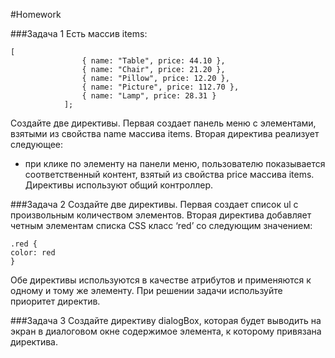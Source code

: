 #Homework 

###Задача 1 
Есть массив items: 
```
[
                { name: "Table", price: 44.10 },
                { name: "Chair", price: 21.20 },
                { name: "Pillow", price: 12.20 },
                { name: "Picture", price: 112.70 },
                { name: "Lamp", price: 28.31 }
            ]; 
```
Создайте две директивы. Первая создает панель меню с элементами, взятыми из свойства name массива items. Вторая директива реализует следующее: 
* при клике по элементу на панели меню, пользователю показывается соответственный контент, взятый из свойства price массива items. 
Директивы используют общий контроллер. 

###Задача 2 
Создайте две директивы. Первая создает список ul с произвольным количеством элементов. Вторая директива добавляет четным элементам списка CSS класс ‘red’ со следующим значением: 
```
.red {
color: red
}
```
Обе директивы используются в качестве атрибутов и применяются к одному и тому же элементу. При решении задачи используйте приоритет директив.

###Задача 3 
 Создайте директиву dialogBox, которая будет выводить на экран в диалоговом окне содержимое элемента, к которому привязана директива. 